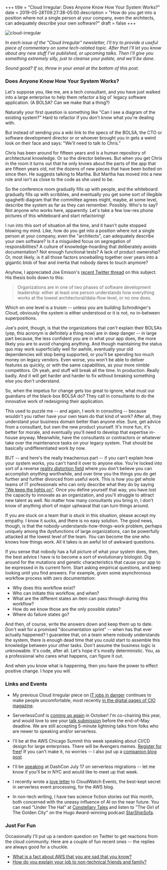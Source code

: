+++
title = "Cloud Irregular: Does Anyone Know How Your System Works?"
date = 2019-05-28T09:27:38-05:00
description = "How do you get into a position where not a single person at your company, even the architects, can adequately describe your own software?"
draft = false
+++

<img class="alignnone size-full wp-image-2812" src="/images/cloud-irregular.png" alt="cloud-irregular" />

*In each issue of the "Cloud Irregular" newsletter, I'll try to provide a useful piece of commentary on some tech-related topic. After that I'll let you know about any new stuff I've published, or upcoming talks. Then I'll give you something extremely silly, just to cleanse your palate, and we'll be done.* 

*Sound good? If so, throw in your email at the bottom of this post.*

### Does Anyone Know How Your System Works?

Let's suppose you, like me, are a tech consultant, and you have just walked into a large enterprise to help them refactor a big ol' legacy software application. (A BOLSA? Can we make that a thing?)

Naturally your first question is something like "Can I see a diagram of the existing system?" Hard to refactor if you don't know what you're dealing with.

But instead of sending you a wiki link to the specs of the BOLSA, the CTO or software development director or or whoever brought you in gets a weird look on their face and says: "We'll need to talk to Chris."

Chris has been around for fifteen years and is a human repository of architectural knowledge. Or so the director believes. But when you get Chris in the room it turns out that he only knows about the parts of the app that are fifteen years old, not the dozens of new pieces that have been bolted on since then. He suggests talking to Martha. But Martha has moved into a new role and isn't as close to the code as she used to be.

So the conference room gradually fills up with people, and the whiteboard gradually fills up with scribbles, and eventually you get some sort of illegible spaghetti diagram that the committee agrees might, maybe, at some level, describe the system as far as they can remember. Possibly. Who's to say? Not anyone who works here, apparently. Let's take a few low-res phone pictures of this whiteboard and start refactoring!

I run into this sort of situation all the time, and it hasn't quite stopped blowing my mind. Like, how do you get into a position where not a single person at your company, even the "architects", can adequately describe your own software? Is it a misguided focus on segregation of responsibilities? A culture of knowledge-hoarding that deliberately avoids documentation? Not enough functional tests? A lack of product ownership? Or, most likely, is it all those factors snowballing together over years into a gigantic blob of fear and inertia that nobody dares to touch anymore?

Anyhow, I appreciated Joe Emison's [recent Twitter thread](https://twitter.com/JoeEmison/status/1130084973074165763) on this subject. His thesis boils down to this:

> Organizations are in one of two phases of software development leadership: either at least one person understands how everything works at the lowest architectural/data-flow level, or no one does.

Which on one level is a truism -- unless you are building Schrodinger's Cloud, obviously the system is either understood or it is not, no in-between superpositions. 

Joe's point, though, is that the organizations that *can't* explain their BOLSAs (yep, this acronym is definitely a thing now) are in deep danger -- in large part because, the less confident you are in what your app does, the more likely you are to avoid changing anything. And though maintaining the status quo may work superficially well for awhile, eventually your old dependencies will stop being supported, or you'll be spending too much money on legacy vendors. Even worse, you won't be able to deliver features as quickly, or with the same capabilities, as your more nimble competitors. Oh yeah, and stuff will break all the time. In production. Really badly. And it will get harder and harder to fix without breaking something else you don't understand.

So, when the impetus for change gets too great to ignore, what must our guardians of the black-box BOLSA do? They call in consultants to do the innovative work of redesigning their application. 

This used to puzzle me -- and again, I work in consulting -- because wouldn't you rather have your own team do that kind of work? After all, they understand your business domain better than anyone else. Sure, get advice from a consultant, but own the new product yourself. It's more fun, it's better for morale, and eventually you'll need to develop that expertise in-house anyway. Meanwhile, have the consultants or contractors or whatever take over the maintenance tasks on your legacy system. That should be basically undifferentiated work by now.

BUT -- and here's the really treacherous part -- if you can't explain how your system works, you can't hand it over to anyone else. You're locked into sort of a reverse [reality distortion field](https://en.wikipedia.org/wiki/Reality_distortion_field) where you don't believe you can accomplish *anything* worthwhile, and over time you the things you do get further and further divorced from useful work. This is how you get whole teams of IT professionals who can only describe what they do by saying ["We keep the lights on"](https://faasandfurious.com/92). Once you define yourself that way, you have lost the capacity to innovate as an organization, and you'll struggle to attract new talent as well. No matter how many consultants you bring in, I don't know of anything short of major upheaval that can turn things around.

If you are stuck on a team that is stuck in this situation, please accept my empathy. I know it sucks, and there is no easy solution. The good news, though, is that the nobody-understands-how-things-work problem, perhaps uniquely among the dysfunctions of large organizations, can be powerfully attacked at the lowest level of the team. *You* can become the one who knows how things work. All it takes is an awful lot of awkward questions.

If you sense that nobody has a full picture of what your system does, then, the best advice I have is to become a sort of evolutionary biologist. Dig around  for the mutations and genetic characteristics that cause your app to be expressed in its current form. Start asking empirical questions, and keep looking until you find answers. For example, given some asynchronous workflow process with zero documentation:

- Why does this workflow exist?
- Who can initiate this workflow, and when?
- What are the different states an item can pass through during this workflow?
- How do we know those are the only possible states?
- Where do failure states go?

And then, of course, write the answers down and keep them up to date. Don't wait for a promised "documentation sprint" -- when has that ever actually happened? I guarantee that, on a team where nobody understands the system, there is enough dead time that you could start to assemble this knowledge between your other tasks. Don't assume the business logic is unknowable. It's code, after all. Let's hope it's mostly deterministic. You, as a professional who cares what happens, can figure it out. 

And when you know what is happening, then you have the power to effect positive change. I hope you will. 

### Links and Events

- My previous Cloud Irregular piece on [IT jobs in danger](https://forrestbrazeal.com/2019/01/16/cloud-irregular-the-creeping-it-apocalypse/) continues to make people uncomfortable, most recently [in the digital pages of CIO magazine](https://www.cio.com/article/3397111/it-job-apocalypse-rise-of-the-machines.html).

- ServerlessConf is [coming up again](https://nyc2019.serverlessconf.io/) in October! I'm co-chairing this year, and would love to see your [talk submission](https://serverlessconf2019.typeform.com/to/eopTfq) before the end-of-May deadline. We are still accepting 5-minute lightning talks from folks who are newer to speaking and/or serverless.

- I'll be at the AWS Chicago Summit this week speaking about CI/CD design for large enterprises. There will be Avengers memes. [Register for free](https://www.cvent.com/events/aws-summit-chicago/registration-21a28f888de849188ab183411ec289d4.aspx?fqp=true)! If you can't make it, no worries -- I also put up a [companion blog post](https://www.trek10.com/blog/pragmatic-enterprise-cicd/).

- I'll be [speaking](https://www.dashcon.io/talks/when-bad-architectures-happen-to-good-people/) at DashCon July 17 on serverless migrations -- let me know if you'll be in NYC and would like to meet up that week.

- I recently wrote a [love letter](https://aws.amazon.com/blogs/aws/building-serverless-pipelines-with-amazon-cloudwatch-events/) to CloudWatch Events, the best-kept secret in serverless event processing, for the AWS blog.

- In non-tech writing, I have two science fiction stories out this month, both concerned with the uneasy influence of AI on the near future. You can read "Under The Hat" at [Constellary Tales](http://constellary.com/blog-post/fiction-under-the-hat/) and listen to "The Girl of The Golden City" on the Hugo Award-winning podcast [StarShipSofa](http://www.starshipsofa.com/blog/2019/05/08/starshipsofa-no-587-forrest-brazeal/).

### Just For Fun

Occasionally I'll put up a random question on Twitter to get reactions from the cloud community. Here are a couple of fun recent ones -- the replies are always good for a chuckle.

- [What is a fact about AWS that you are sad that you know?](https://twitter.com/forrestbrazeal/status/1126161569988206594)
- [How do you explain your job to non-technical friends and family?](https://twitter.com/forrestbrazeal/status/1131256785451540480)